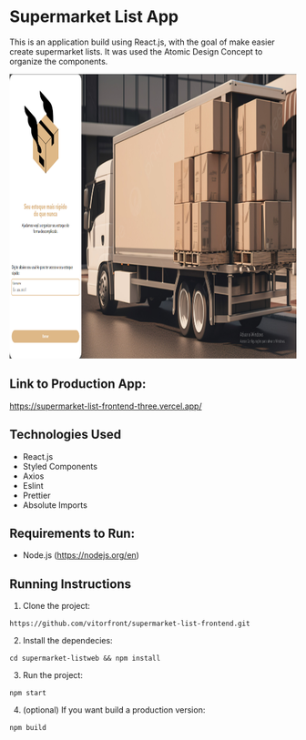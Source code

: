 # Supermarket List App

This is an application build using React.js, with the goal of make easier create supermarket lists.
It was used the Atomic Design Concept to organize the components.

<p> 
  <img height="500" src="https://github.com/vitorfront/estoque-rapido-frontend/blob/master/public/image/capagit.png"/>
</p>

## Link to Production App:

https://supermarket-list-frontend-three.vercel.app/

## Technologies Used

- React.js
- Styled Components
- Axios
- Eslint
- Prettier
- Absolute Imports

## Requirements to Run:

- Node.js (https://nodejs.org/en)

## Running Instructions

1. Clone the project:

```
https://github.com/vitorfront/supermarket-list-frontend.git

```

2. Install the dependecies:

```
cd supermarket-listweb && npm install
```

3. Run the project:

```
npm start
```

4. (optional) If you want build a production version:

```
npm build
```
